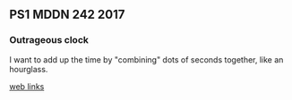 ## PS1 MDDN 242 2017

### Outrageous clock

I want to add up the time by "combining" dots of seconds together, like an hourglass.

[web links](https://en.wikipedia.org/wiki/Hourglass)

